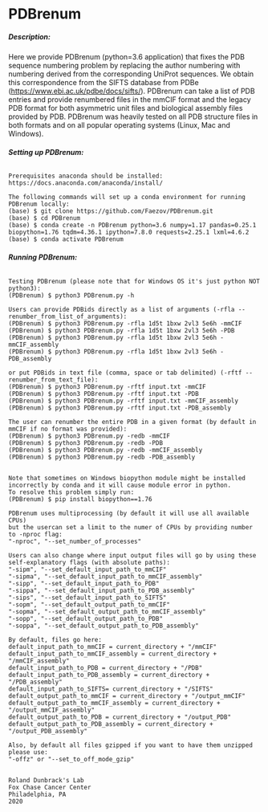 # **PDBrenum**

##### **Description:**

Here  we  provide PDBrenum (python=3.6 application) that fixes the PDB sequence numbering problem by replacing the  author numbering with numbering  derived  from  the  corresponding  UniProt  sequences. 
We obtain this correspondence from the SIFTS database from PDBe (https://www.ebi.ac.uk/pdbe/docs/sifts/). 
PDBrenum can take  a  list  of  PDB  entries  and provide  renumbered files  in the  mmCIF  format and  the  legacy PDB format for both asymmetric unit files and biological assembly files provided by PDB.
PDBrenum  was  heavily  tested  on  all  PDB  structure  files  in  both  formats  and  on  all  popular operating systems (Linux, Mac and Windows).

###### **Setting up PDBrenum:**
~~~~
Prerequisites anaconda should be installed: 
https://docs.anaconda.com/anaconda/install/

The following commands will set up a conda environment for running PDBrenum locally:
(base) $ git clone https://github.com/Faezov/PDBrenum.git
(base) $ cd PDBrenum
(base) $ conda create -n PDBrenum python=3.6 numpy=1.17 pandas=0.25.1 biopython=1.76 tqdm=4.36.1 ipython=7.8.0 requests=2.25.1 lxml=4.6.2 
(base) $ conda activate PDBrenum
~~~~
###### **Running PDBrenum:**
~~~~
Testing PDBrenum (please note that for Windows OS it's just python NOT python3):
(PDBrenum) $ python3 PDBrenum.py -h

Users can provide PDBids directly as a list of arguments (-rfla --renumber_from_list_of_arguments):
(PDBrenum) $ python3 PDBrenum.py -rfla 1d5t 1bxw 2vl3 5e6h -mmCIF
(PDBrenum) $ python3 PDBrenum.py -rfla 1d5t 1bxw 2vl3 5e6h -PDB
(PDBrenum) $ python3 PDBrenum.py -rfla 1d5t 1bxw 2vl3 5e6h -mmCIF_assembly
(PDBrenum) $ python3 PDBrenum.py -rfla 1d5t 1bxw 2vl3 5e6h -PDB_assembly

or put PDBids in text file (comma, space or tab delimited) (-rftf --renumber_from_text_file):
(PDBrenum) $ python3 PDBrenum.py -rftf input.txt -mmCIF
(PDBrenum) $ python3 PDBrenum.py -rftf input.txt -PDB
(PDBrenum) $ python3 PDBrenum.py -rftf input.txt -mmCIF_assembly
(PDBrenum) $ python3 PDBrenum.py -rftf input.txt -PDB_assembly

The user can renumber the entire PDB in a given format (by default in mmCIF if no format was provided):
(PDBrenum) $ python3 PDBrenum.py -redb -mmCIF 
(PDBrenum) $ python3 PDBrenum.py -redb -PDB
(PDBrenum) $ python3 PDBrenum.py -redb -mmCIF_assembly
(PDBrenum) $ python3 PDBrenum.py -redb -PDB_assembly


Note that sometimes on Windows biopython module might be installed incorrectly by conda and it will cause module error in python. 
To resolve this problem simply run: 
(PDBrenum) $ pip install biopython==1.76

PDBrenum uses multiprocessing (by default it will use all available CPUs) 
but the usercan set a limit to the numer of CPUs by providing number to -nproc flag:
"-nproc", "--set_number_of_processes"

Users can also change where input output files will go by using these self-explanatory flags (with absolute paths):
"-sipm", "--set_default_input_path_to_mmCIF"
"-sipma", "--set_default_input_path_to_mmCIF_assembly"
"-sipp", "--set_default_input_path_to_PDB"
"-sippa", "--set_default_input_path_to_PDB_assembly"
"-sips", "--set_default_input_path_to_SIFTS"
"-sopm", "--set_default_output_path_to_mmCIF"
"-sopma", "--set_default_output_path_to_mmCIF_assembly"
"-sopp", "--set_default_output_path_to_PDB"
"-soppa", "--set_default_output_path_to_PDB_assembly"

By default, files go here: 
default_input_path_to_mmCIF = current_directory + "/mmCIF"
default_input_path_to_mmCIF_assembly = current_directory + "/mmCIF_assembly"
default_input_path_to_PDB = current_directory + "/PDB"
default_input_path_to_PDB_assembly = current_directory + "/PDB_assembly"
default_input_path_to_SIFTS= current_directory + "/SIFTS"
default_output_path_to_mmCIF = current_directory + "/output_mmCIF"
default_output_path_to_mmCIF_assembly = current_directory + "/output_mmCIF_assembly"
default_output_path_to_PDB = current_directory + "/output_PDB"
default_output_path_to_PDB_assembly = current_directory + "/output_PDB_assembly"

Also, by default all files gzipped if you want to have them unzipped please use: 
"-offz" or "--set_to_off_mode_gzip"


Roland Dunbrack's Lab
Fox Chase Cancer Center
Philadelphia, PA
2020
~~~~



















